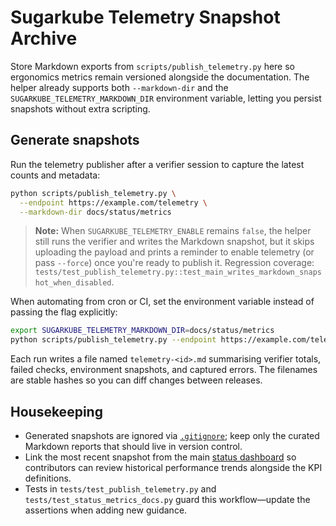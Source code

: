 # Sugarkube Telemetry Snapshot Archive

Store Markdown exports from `scripts/publish_telemetry.py` here so ergonomics
metrics remain versioned alongside the documentation. The helper already
supports both `--markdown-dir` and the `SUGARKUBE_TELEMETRY_MARKDOWN_DIR`
environment variable, letting you persist snapshots without extra scripting.

## Generate snapshots

Run the telemetry publisher after a verifier session to capture the latest
counts and metadata:

```bash
python scripts/publish_telemetry.py \
  --endpoint https://example.com/telemetry \
  --markdown-dir docs/status/metrics
```

> **Note:** When `SUGARKUBE_TELEMETRY_ENABLE` remains `false`, the helper still
> runs the verifier and writes the Markdown snapshot, but it skips uploading the
> payload and prints a reminder to enable telemetry (or pass `--force`) once
> you're ready to publish it. Regression coverage:
> `tests/test_publish_telemetry.py::test_main_writes_markdown_snapshot_when_disabled`.

When automating from cron or CI, set the environment variable instead of passing
the flag explicitly:

```bash
export SUGARKUBE_TELEMETRY_MARKDOWN_DIR=docs/status/metrics
python scripts/publish_telemetry.py --endpoint https://example.com/telemetry
```

Each run writes a file named `telemetry-<id>.md` summarising verifier totals,
failed checks, environment snapshots, and captured errors. The filenames are
stable hashes so you can diff changes between releases.

## Housekeeping

- Generated snapshots are ignored via [`.gitignore`](./.gitignore); keep only the
  curated Markdown reports that should live in version control.
- Link the most recent snapshot from the main
  [status dashboard](../README.md) so contributors can review historical
  performance trends alongside the KPI definitions.
- Tests in `tests/test_publish_telemetry.py` and
  `tests/test_status_metrics_docs.py` guard this workflow—update the assertions
  when adding new guidance.
